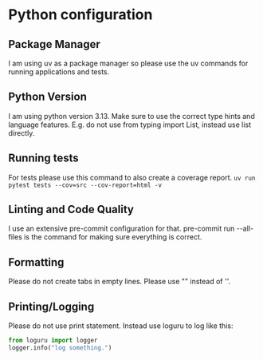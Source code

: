 # Python configuration

## Package Manager
I am using uv as a package manager so please use the uv commands for running applications and tests.


## Python Version
I am using python version 3.13.
Make sure to use the correct type hints and language features.
E.g. do not use from typing import List, instead use list directly.


## Running tests

For tests please use this command to also create a coverage report.
```uv run pytest tests --cov=src --cov-report=html -v```


## Linting and Code Quality
I use an extensive pre-commit configuration for that.
pre-commit run --all-files is the command for making sure everything is correct.


## Formatting
Please do not create tabs in empty lines.
Please use "" instead of ''.




## Printing/Logging
Please do not use print statement.
Instead use loguru to log like this:


```python
from loguru import logger
logger.info("log something.")

```



